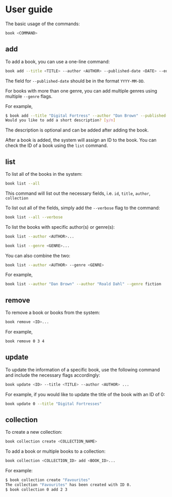 # User guide

The basic usage of the commands:

```bash
book <COMMAND>
```

## add

To add a book, you can use a one-line command:

```bash
book add --title <TITLE> --author <AUTHOR> --published-date <DATE> --edition <EDITION> --genre <GENRE>
```

The field for `--published-date` should be in the format `YYYY-MM-DD`.

For books with more than one genre, you can add multiple genres using multiple `--genre` flags.

For example,

```bash
$ book add --title "Digital Fortress" --author "Dan Brown" --published-date 1998-01-01 --edition 1 --genre fiction --genre mystery
Would you like to add a short description? [y/n]
```

The description is optional and can be added after adding the book.

After a book is added, the system will assign an ID to the book. You can check the ID of a book using the `list` command.

## list

To list all of the books in the system:

```bash
book list --all
```

This command will list out the necessary fields, i.e. `id`, `title`, `author`, `collection`

To list out all of the fields, simply add the `--verbose` flag to the command:

```bash
book list --all --verbose
```

To list the books with specific author(s) or genre(s):

```bash
book list --author <AUTHOR>...
```

```bash
book list --genre <GENRE>...
```

You can also combine the two:

```bash
book list --author <AUTHOR> --genre <GENRE>
```

For example,

```bash
book list --author "Dan Brown" --author "Roald Dahl" --genre fiction
```

## remove

To remove a book or books from the system:

```bash
book remove <ID>...
```

For example,

```bash
book remove 0 3 4
```

## update

To update the information of a specific book, use the following command and include the necessary flags accordingly:

```bash
book update <ID> --title <TITLE> --author <AUTHOR> ...
```

For example, if you would like to update the title of the book with an ID of 0:

```bash
book update 0 --title "Digital Fortresses"
```

## collection

To create a new collection:

```bash
book collection create <COLLECTION_NAME>
```

To add a book or multiple books to a collection:

```bash
book collection <COLLECTION_ID> add <BOOK_ID>...
```

For example:

```bash
$ book collection create "Favourites"
The collection "Favourites" has been created with ID 0.
$ book collection 0 add 2 3
```
